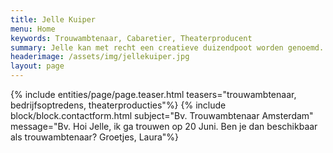 ```yaml
---
title: Jelle Kuiper
menu: Home
keywords: Trouwambtenaar, Cabaretier, Theaterproducent
summary: Jelle kan met recht een creatieve duizendpoot worden genoemd. Hij is cabaretier en verzorgt optredens op maat. Hij is officieel trouwambtenaar in heel Nederland. Ook is hij theaterproducent van o.a. de Buurman en Buurman voorstellingen en regisseert hij Stefano Keizers.
headerimage: /assets/img/jellekuiper.jpg
layout: page
---
```


{% include entities/page/page.teaser.html teasers="trouwambtenaar, bedrijfsoptredens, theaterproducties"%}
{% include block/block.contactform.html subject="Bv. Trouwambtenaar Amsterdam" message="Bv. Hoi Jelle, ik ga trouwen op 20 Juni. Ben je dan beschikbaar als trouwambtenaar? Groetjes, Laura"%}